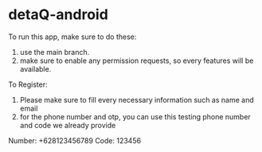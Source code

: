# detaQ-android

To run this app, make sure to do these:
1. use the main branch.
2. make sure to enable any permission requests, so every features will be available.

To Register:
1. Please make sure to fill every necessary information such as name and email
2. for the phone number and otp, you can use this testing phone number and code we already provide

Number: +628123456789
Code: 123456

